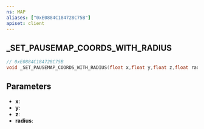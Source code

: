 ```yaml
---
ns: MAP
aliases: ["0xE0884C184728C75B"]
apiset: client
---
```

## _SET_PAUSEMAP_COORDS_WITH_RADIUS

```c
// 0xE0884C184728C75B
void _SET_PAUSEMAP_COORDS_WITH_RADIUS(float x,float y,float z,float radius);
```


## Parameters
* **x**:
* **y**:
* **z**:
* **radius**: